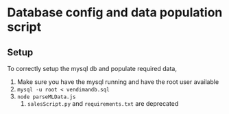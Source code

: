 # Database config and data population script

## Setup
To correctly setup the mysql db and populate required data, 
1. Make sure you have the mysql running and have the root user available
2. `mysql -u root < vendimandb.sql`
3. `node parseMLData.js`
    1. `salesScript.py` and `requirements.txt` are deprecated